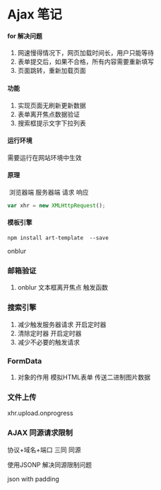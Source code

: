 # Ajax 笔记



#### for 解决问题

1.  网速慢得情况下，网页加载时间长，用户只能等待
2. 表单提交后，如果不合格，所有内容需要重新填写
3. 页面跳转，重新加载页面



#### 功能

1. 实现页面无刷新更新数据
2. 表单离开焦点数据验证
3. 搜索框提示文字下拉列表



#### 运行环境

  需要运行在网站环境中生效



#### 原理

​        浏览器端  服务器端  请求  响应



``` js
var xhr = new XMLHttpRequest();
```

#### 模板引擎

``` 
npm install art-template  --save
```



onblur



### 邮箱验证

1. onblur 文本框离开焦点 触发函数

### 搜索引擎

1. 减少触发服务器请求 开启定时器
2. 清除定时器 开启定时器 
3. 减少不必要的触发请求

### FormData

1. 对象的作用  模拟HTML表单 传送二进制图片数据



### 文件上传

xhr.upload.onprogress

### AJAX 同源请求限制

协议+域名+端口  三同  同源

使用JSONP 解决同源限制问题

json with padding 








